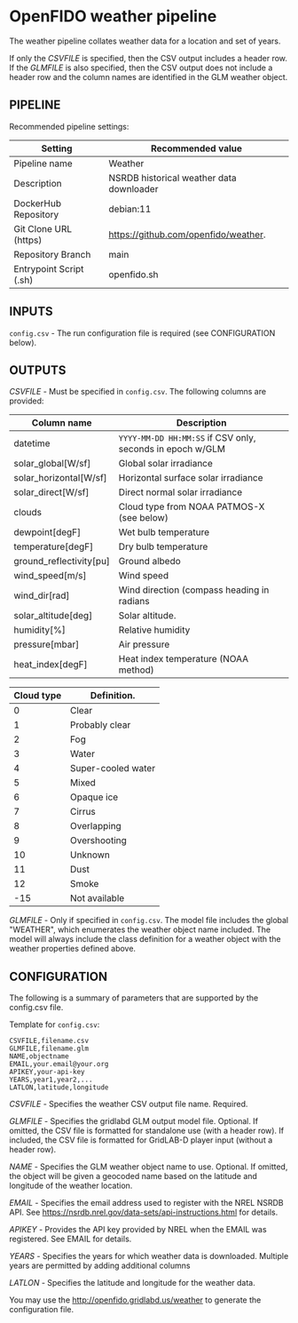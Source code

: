 OpenFIDO weather pipeline
=========================

The weather pipeline collates weather data for a location and set of years.

If only the *CSVFILE* is specified, then the CSV output includes a header row.
If the *GLMFILE* is also specified, then the CSV output does not include a
header row and the column names are identified in the GLM weather object.

PIPELINE
--------

Recommended pipeline settings:

| Setting                 | Recommended value                        |
| ----------------------- | ---------------------------------------- |
| Pipeline name           | Weather                                  |
| Description             | NSRDB historical weather data downloader |
| DockerHub Repository    | debian:11                                |
| Git Clone URL (https)   | https://github.com/openfido/weather.     |
| Repository Branch       | main                                     |
| Entrypoint Script (.sh) | openfido.sh                              |

INPUTS
------

`config.csv` - The run configuration file is required (see CONFIGURATION below).

OUTPUTS
-------

*CSVFILE* - Must be specified in `config.csv`. The following columns are
 provided:

| Column name             | Description                                               |
| ----------------------- | --------------------------------------------------------- |
| datetime                | `YYYY-MM-DD HH:MM:SS` if CSV only, seconds in epoch w/GLM |
| solar_global[W/sf]      | Global solar irradiance                                   |
| solar_horizontal[W/sf]  | Horizontal surface solar irradiance                       |
| solar_direct[W/sf]      | Direct normal solar irradiance                            |
| clouds                  | Cloud type from NOAA PATMOS-X (see below)                 |
| dewpoint[degF]          | Wet bulb temperature                                      |
| temperature[degF]       | Dry bulb temperature                                      |
| ground_reflectivity[pu] | Ground albedo                                             |
| wind_speed[m/s]         | Wind speed                                                |
| wind_dir[rad]           | Wind direction (compass heading in radians                |
| solar_altitude[deg]     | Solar altitude.                                           |
| humidity[%]             | Relative humidity                                         |
| pressure[mbar]          | Air pressure                                              |
| heat_index[degF]        | Heat index temperature (NOAA method)                      |

| Cloud type | Definition.        |
| ---------- | ------------------ |
| 0          | Clear              |
| 1          | Probably clear     |
| 2          | Fog                |
| 3          | Water              |
| 4          | Super-cooled water |
| 5          | Mixed              |
| 6          | Opaque ice         |
| 7          | Cirrus             |
| 8          | Overlapping        |
| 9          | Overshooting       |
| 10         | Unknown            |
| 11         | Dust               |
| 12         | Smoke              |
| -15        | Not available      |

*GLMFILE* - Only if specified in `config.csv`. The model file includes the
 global "WEATHER", which enumerates the weather object name included. The
 model will always include the class definition for a weather object with
 the weather properties defined above.

CONFIGURATION
-------------

The following is a summary of parameters that are supported by the config.csv
file.

Template for `config.csv`:

    CSVFILE,filename.csv
    GLMFILE,filename.glm
    NAME,objectname
    EMAIL,your.email@your.org
    APIKEY,your-api-key
    YEARS,year1,year2,...
    LATLON,latitude,longitude

*CSVFILE* - Specifies the weather CSV output file name. Required.

*GLMFILE* - Specifies the gridlabd GLM output model file. Optional. If omitted,
the CSV file is formatted for standalone use (with a header row). If
included, the CSV file is formatted for GridLAB-D player input (without a
header row).

*NAME* - Specifies the GLM weather object name to use. Optional. If omitted, the
object will be given a geocoded name based on the latitude and longitude of
the weather location.

*EMAIL* - Specifies the email address used to register with the NREL NSRDB API.
See https://nsrdb.nrel.gov/data-sets/api-instructions.html for details.

*APIKEY* - Provides the API key provided by NREL when the EMAIL was registered.
See EMAIL for details.

*YEARS* - Specifies the years for which weather data is downloaded.  Multiple years
are permitted by adding additional columns

*LATLON* - Specifies the latitude and longitude for the weather data.

You may use the http://openfido.gridlabd.us/weather to generate the configuration file.
